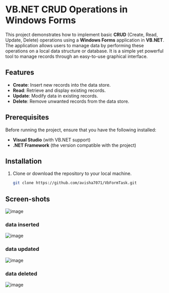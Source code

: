 # VB.NET CRUD Operations in Windows Forms

This project demonstrates how to implement basic **CRUD** (Create, Read, Update, Delete) operations using a **Windows Forms** application in **VB.NET**. The application allows users to manage data by performing these operations on a local data structure or database. It is a simple yet powerful tool to manage records through an easy-to-use graphical interface.

## Features

- **Create**: Insert new records into the data store.
- **Read**: Retrieve and display existing records.
- **Update**: Modify data in existing records.
- **Delete**: Remove unwanted records from the data store.

## Prerequisites

Before running the project, ensure that you have the following installed:

- **Visual Studio** (with VB.NET support)
- **.NET Framework** (the version compatible with the project)

## Installation

1. Clone or download the repository to your local machine.
   
   ```bash
   git clone https://github.com/avisha7071/VbFormTask.git


## Screen-shots

  ![image](https://github.com/user-attachments/assets/0e8edb7f-68aa-4702-8fdd-49a3f7e7968f)
  
  ### data inserted
  ![image](https://github.com/user-attachments/assets/999c8cb1-d970-4fd8-b567-34ec4fe9973e)

  ### data updated
  ![image](https://github.com/user-attachments/assets/3c0e907b-6784-4a98-be62-64b508e1427a)

  ### data deleted
  ![image](https://github.com/user-attachments/assets/d6be2c89-89db-47f0-bcba-79d98a662d43)

